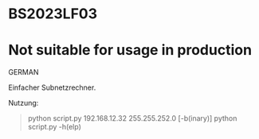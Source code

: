 # BS2023LF03
# Not suitable for usage in production

GERMAN

Einfacher Subnetzrechner.

Nutzung:
> python script.py 192.168.12.32 255.255.252.0 [-b(inary)]
> python script.py -h(elp)
